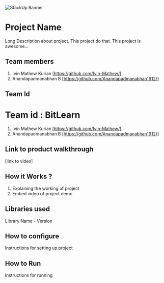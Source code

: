 ![StackUp Banner]([https://tinkerhub.frappe.cloud/files/stackup%20banner.jpeg])
# Project Name
Long Description about project. This project do that. This project is awesome...
## Team members
1. Ivin Mathew Kurian [https://github.com/Ivin-Mathew/]
2. Anandapadmanabhan B [https://github.com/Anandapadmanabhan1912/]
## Team Id
Team id : BitLearn
=======
1. Ivin Mathew Kurian [https://github.com/Ivin-Mathew/]
2. Anandapadmanabhan B [https://github.com/Anandapadmanabhan1912/]

## Link to product walkthrough
[link to video]
## How it Works ?
1. Explaining the working of project
2. Embed video of project demo
## Libraries used
Library Name - Version
## How to configure
Instructions for setting up project
## How to Run
Instructions for running
